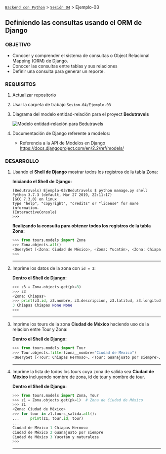 [`Backend con Python`](../../Readme.md) > [`Sesión 04`](../Readme.md) > Ejemplo-03
## Definiendo las consultas usando el ORM de Django

### OBJETIVO
- Conocer y comprender el sistema de consultas o Object Relacional Mapping (ORM) de Django.
- Conocer las consultas entre tablas y sus relaciones
- Definir una consulta para generar un reporte.

### REQUISITOS
1. Actualizar repositorio
1. Usar la carpeta de trabajo `Sesion-04/Ejemplo-03`
1. Diagrama del modelo entidad-relación para el proyect __Bedutravels__

   ![Modelo entidad-relación para Bedutravels](assets/bedutravels-modelo-er.jpg)

1. Documentación de Django referente a modelos:
   - Referencia a la API de Modelos en Django https://docs.djangoproject.com/en/2.2/ref/models/

### DESARROLLO
1. Usando el __Shell de Django__ mostrar todos los registros de la tabla Zona:

   __Iniciando el Shell de Django:__
   ```console
   (Bedutravels) Ejemplo-03/Bedutravels $ python manage.py shell
   Python 3.7.3 (default, Mar 27 2019, 22:11:17)
   [GCC 7.3.0] on linux
   Type "help", "copyright", "credits" or "license" for more information.
   (InteractiveConsole)
   >>>
   ```

   __Realizando la consulta para obtener todos los registros de la tabla Zona:__

   ```python
   >>> from tours.models import Zona
   >>> Zona.objects.all()
   <QuerySet [<Zona: Ciudad de México>, <Zona: Yucatán>, <Zona: Chiapas>, <Zona: Guanajuato>]>
   >>>
   ```
   ***

1. Imprime los datos de la zona con `id = 3`:

   __Dentro el Shell de Django:__

   ```python
   >>> z3 = Zona.objects.get(pk=3)
   >>> z3
   <Zona: Chiapas>
   >>> print(z3.id, z3.nombre, z3.descripcion, z3.latitud, z3.longitud)
   3 Chiapas Chiapas None None
   >>>
   ```
   ***

1. Imprime los tours de la zona __Ciudad de México__ haciendo uso de la relacion entre Tour y Zona:

   __Dentro el Shell de Django:__

   ```python
   >>> from tours.models import Tour
   >>> Tour.objects.filter(zona__nombre="Ciudad de México")
   <QuerySet [<Tour: Chiapas Hermoso>, <Tour: Guanajuato por siempre>, <Tour: Yucatán y naturaleza>]>
   ```
   ***

1. Imprime la lista de todos los tours cuya zona de salida sea  __Ciudad de México__ incluyendo nombre de zona, id de tour y nombre de tour.

   __Dentro el Shell de Django:__

   ```python
   >>> from tours.models import Zona, Tour
   >>> z1 = Zona.objects.get(pk=1)  # Zona de Ciudad de México
   >>> z1
   <Zona: Ciudad de México>
   >>> for tour in z1.tours_salida.all():
   ...     print(z1, tour.id, tour)
   ...
   Ciudad de México 1 Chiapas Hermoso
   Ciudad de México 2 Guanajuato por siempre
   Ciudad de México 3 Yucatán y naturaleza
   >>>
   ```
   ***
